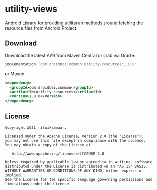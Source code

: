utility-views
=======

Android Library for providing utilitarian methods around fetching the resource files from Android Project.

Download
--------

Download the latest AAR from Maven Central or grab via Gradle:
```groovy
implementation 'com.droidboi.common:utility-resources:1.0.0'
```
or Maven:
```xml
<dependency>
  <groupId>com.droidboi.common</groupId>
  <artifactId>utility-resources</artifactId>
  <version>1.0.0</version>
</dependency>
```

License
--------

    Copyright 2021 ritwikjamuar.

    Licensed under the Apache License, Version 2.0 (the "License");
    you may not use this file except in compliance with the License.
    You may obtain a copy of the License at

       http://www.apache.org/licenses/LICENSE-2.0

    Unless required by applicable law or agreed to in writing, software
    distributed under the License is distributed on an "AS IS" BASIS,
    WITHOUT WARRANTIES OR CONDITIONS OF ANY KIND, either express or implied.
    See the License for the specific language governing permissions and
    limitations under the License.
